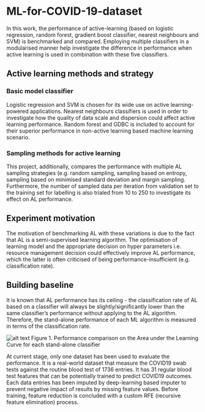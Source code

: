 # ML-for-COVID-19-dataset
In this work, the performance of active-learning (based on logistic regression, random forest, gradient boost classifier, nearest neighbours and SVM) is benchmarked and compared. Employing multiple classifiers in a modularised manner help investigate the difference in performance when active learning is used in combination with these five classifiers. 
## Active learning methods and strategy
### Basic model classifier
Logistic regression and SVM is chosen for its wide use on active learning-powered applications. Nearest neighbours classifiers is used in order to investigate how the quality of data scale and dispersion could affect active learning performance. Random forest and GDBC is included to account for their superior performance in non-active learning based machine learning scenario. 
### Sampling methods for active learning
This project, additionally, compares the performance with multiple AL sampling strategies (e.g. random sampling, sampling based on entropy, sampling based on minimised standard deviation and margin sampling. Furthermore, the number of sampled data per iteration from validation set to the training set for labelling is also trialed from 10 to 250 to investigate its effect on AL performance. 
## Experiment motivation
The motivation of benchmarking AL with these variations is due to the fact that AL is a semi-supervised learning algorithm. The optimisation of learning model and the appropriate decision on hyper parameters i.e. resource management decision could effectively improve AL performance, which the latter is often criticised of being performance-insufficient (e.g. classification rate).
## Building baseline
It is known that AL performance has its ceiling - the classification rate of AL based on a classifier will always be slightly/significantly lower than the same classifier’s performance without applying to the AL algorithm. Therefore, the stand-alone performance of each ML algorithm is measured in terms of the classification rate. 

![alt text](https://github.com/WenxuanHuang/ML-for-COVID-19-dataset/blob/a8b9a8a95e08022f73a8ee4f41fd8fa4fc890d64/Graphs/ML_result.jpeg?raw=true)
Figure 1. Performance comparison on the Area under the Learning Curve for each stand-alone classifier

At current stage, only one dataset has been used to evaluate the performance. It is a real-world dataset that measure the COVID19 swab tests against the routine blood test of 1736 entries. It has 31 regular blood test features that can be potentially trained to predict COVID19 outcomes. Each data entries has been imputed by deep-learning based imputer to prevent negative impact of results by missing feature values. Before training, feature reduction is concluded with a custom RFE (recursive feature elimination) process. 

